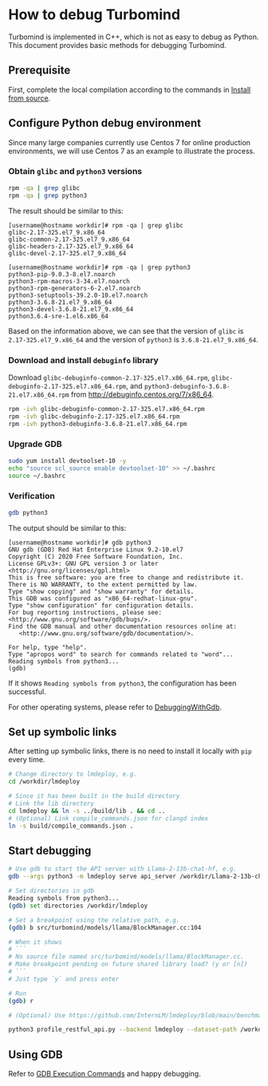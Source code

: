 # How to debug Turbomind

Turbomind is implemented in C++, which is not as easy to debug as Python. This document provides basic methods for debugging Turbomind.

## Prerequisite

First, complete the local compilation according to the commands in [Install from source](../get_started/installation.md).

## Configure Python debug environment

Since many large companies currently use Centos 7 for online production environments, we will use Centos 7 as an example to illustrate the process.

### Obtain `glibc` and `python3` versions

```bash
rpm -qa | grep glibc
rpm -qa | grep python3
```

The result should be similar to this:

```
[username@hostname workdir]# rpm -qa | grep glibc
glibc-2.17-325.el7_9.x86_64
glibc-common-2.17-325.el7_9.x86_64
glibc-headers-2.17-325.el7_9.x86_64
glibc-devel-2.17-325.el7_9.x86_64

[username@hostname workdir]# rpm -qa | grep python3
python3-pip-9.0.3-8.el7.noarch
python3-rpm-macros-3-34.el7.noarch
python3-rpm-generators-6-2.el7.noarch
python3-setuptools-39.2.0-10.el7.noarch
python3-3.6.8-21.el7_9.x86_64
python3-devel-3.6.8-21.el7_9.x86_64
python3.6.4-sre-1.el6.x86_64
```

Based on the information above, we can see that the version of `glibc` is `2.17-325.el7_9.x86_64` and the version of `python3` is `3.6.8-21.el7_9.x86_64`.

### Download and install `debuginfo` library

Download `glibc-debuginfo-common-2.17-325.el7.x86_64.rpm`, `glibc-debuginfo-2.17-325.el7.x86_64.rpm`, and `python3-debuginfo-3.6.8-21.el7.x86_64.rpm` from http://debuginfo.centos.org/7/x86_64.

```bash
rpm -ivh glibc-debuginfo-common-2.17-325.el7.x86_64.rpm
rpm -ivh glibc-debuginfo-2.17-325.el7.x86_64.rpm
rpm -ivh python3-debuginfo-3.6.8-21.el7.x86_64.rpm
```

### Upgrade GDB

```bash
sudo yum install devtoolset-10 -y
echo "source scl_source enable devtoolset-10" >> ~/.bashrc
source ~/.bashrc
```

### Verification

```bash
gdb python3
```

The output should be similar to this:

```
[username@hostname workdir]# gdb python3
GNU gdb (GDB) Red Hat Enterprise Linux 9.2-10.el7
Copyright (C) 2020 Free Software Foundation, Inc.
License GPLv3+: GNU GPL version 3 or later <http://gnu.org/licenses/gpl.html>
This is free software: you are free to change and redistribute it.
There is NO WARRANTY, to the extent permitted by law.
Type "show copying" and "show warranty" for details.
This GDB was configured as "x86_64-redhat-linux-gnu".
Type "show configuration" for configuration details.
For bug reporting instructions, please see:
<http://www.gnu.org/software/gdb/bugs/>.
Find the GDB manual and other documentation resources online at:
   <http://www.gnu.org/software/gdb/documentation/>.

For help, type "help".
Type "apropos word" to search for commands related to "word"...
Reading symbols from python3...
(gdb)
```

If it shows `Reading symbols from python3`, the configuration has been successful.

For other operating systems, please refer to [DebuggingWithGdb](https://wiki.python.org/moin/DebuggingWithGdb).

## Set up symbolic links

After setting up symbolic links, there is no need to install it locally with `pip` every time.

```bash
# Change directory to lmdeploy, e.g.
cd /workdir/lmdeploy

# Since it has been built in the build directory
# Link the lib directory
cd lmdeploy && ln -s ../build/lib . && cd ..
# (Optional) Link compile_commands.json for clangd index
ln -s build/compile_commands.json .
```

## Start debugging

````bash
# Use gdb to start the API server with Llama-2-13b-chat-hf, e.g.
gdb --args python3 -m lmdeploy serve api_server /workdir/Llama-2-13b-chat-hf

# Set directories in gdb
Reading symbols from python3...
(gdb) set directories /workdir/lmdeploy

# Set a breakpoint using the relative path, e.g.
(gdb) b src/turbomind/models/llama/BlockManager.cc:104

# When it shows
# ```
# No source file named src/turbomind/models/llama/BlockManager.cc.
# Make breakpoint pending on future shared library load? (y or [n])
# ```
# Just type `y` and press enter

# Run
(gdb) r

# (Optional) Use https://github.com/InternLM/lmdeploy/blob/main/benchmark/profile_restful_api.py to send a request

python3 profile_restful_api.py --backend lmdeploy --dataset-path /workdir/ShareGPT_V3_unfiltered_cleaned_split.json --num_prompts 1
````

## Using GDB

Refer to [GDB Execution Commands](https://lldb.llvm.org/use/map.html) and happy debugging.
